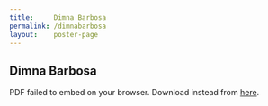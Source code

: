 ```yaml
---
title:     Dimna Barbosa
permalink: /dimnabarbosa
layout:    poster-page
---
```


## Dimna Barbosa

<object width="100%" height="650" type="application/pdf" data="https://bytemal.github.io/bytemal-2020/submissions/files/byteMAL_2020_Presentation_Dimna_Barbosa_Title.pdf#view=FitH&scrollbar=0&toolbar=0&navpanes=0">
    <p>PDF failed to embed on your browser. Download instead from 
    <a href="https://github.com/bytemal/bytemal-2020/raw/master/submissions/files/byteMAL_2020_Presentation_Dimna_Barbosa_Title.pdf">here</a>.</p>
</object>


